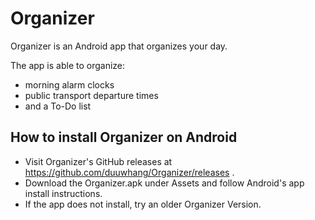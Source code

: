 # Organizer
Organizer is an Android app that organizes your day.

The app is able to organize:
- morning alarm clocks
- public transport departure times
- and a To-Do list

## How to install Organizer on Android
- Visit Organizer's GitHub releases at https://github.com/duuwhang/Organizer/releases .
- Download the Organizer.apk under Assets and follow Android's app install instructions.
- If the app does not install, try an older Organizer Version.
